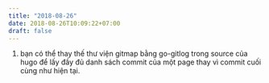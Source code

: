 ```yaml
---
title: "2018-08-26"
date: 2018-08-26T10:09:22+07:00
draft: false
---
```


1. bạn có thể thay thế thư viện gitmap bằng go-gitlog trong source của hugo để lấy đầy đủ danh sách commit của một page thay vì commit cuối cùng như hiện tại.

